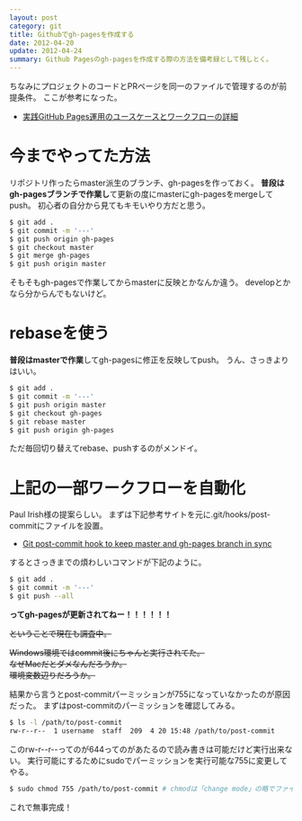 ```yaml
---
layout: post
category: git
title: Githubでgh-pagesを作成する
date: 2012-04-20
update: 2012-04-24
summary: Github Pagesのgh-pagesを作成する際の方法を備考録として残しとく。
---
```


ちなみにプロジェクトのコードとPRページを同一のファイルで管理するのが前提条件。
ここが参考になった。

* [実践GitHub Pages運用のユースケースとワークフローの詳細](http://tokkono.cute.coocan.jp/blog/slow/index.php/programming/github-pages-workflow/ '実践GitHub Pages運用のユースケースとワークフローの詳細')

# 今までやってた方法

リポジトリ作ったらmaster派生のブランチ、gh-pagesを作っておく。
**普段はgh-pagesブランチで作業し**て更新の度にmasterにgh-pagesをmergeしてpush。
初心者の自分から見てもキモいやり方だと思う。

```bash
$ git add .
$ git commit -m '---'
$ git push origin gh-pages
$ git checkout master
$ git merge gh-pages
$ git push origin master
```

そもそもgh-pagesで作業してからmasterに反映とかなんか違う。
developとかなら分からんでもないけど。

# rebaseを使う

**普段はmasterで作業**してgh-pagesに修正を反映してpush。
うん、さっきよりはいい。

```bash
$ git add .
$ git commit -m '---'
$ git push origin master
$ git checkout gh-pages
$ git rebase master
$ git push origin gh-pages
```

ただ毎回切り替えてrebase、pushするのがメンドイ。

# 上記の一部ワークフローを自動化

Paul Irish様の提案らしい。
まずは下記参考サイトを元に.git/hooks/post-commitにファイルを設置。

* [Git post-commit hook to keep master and gh-pages branch in sync](http://get.inject.io/n/XxsZ6RE7 'Git post-commit hook to keep master and gh-pages branch in sync')

するとさっきまでの煩わしいコマンドが下記のように。

```bash
$ git add .
$ git commit -m '---'
$ git push --all
```

**ってgh-pagesが更新されてねー！！！！！！**

<p><del>ということで現在も調査中。</del></p>

<p><del>Windows環境ではcommit後にちゃんと実行されてた。<br />なぜMacだとダメなんだろうか。<br />環境変数辺りだろうか。</del></p>

結果から言うとpost-commitパーミッションが755になっていなかったのが原因だった。
まずはpost-commitのパーミッションを確認してみる。

```bash
$ ls -l /path/to/post-commit
rw-r--r--  1 username  staff  209  4 20 15:48 /path/to/post-commit
```

このrw-r--r--ってのが644ってのがあたるので読み書きは可能だけど実行出来ない。
実行可能にするためにsudoでパーミッションを実行可能な755に変更してやる。

```bash
$ sudo chmod 755 /path/to/post-commit # chmodは「change mode」の略でファイルやディレクトリのアクセス権を変更するコマンド
```

これで無事完成！




